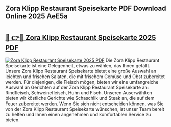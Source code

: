 ## Zora Klipp Restaurant Speisekarte PDF Download Online 2025 AeE5a

# <h2><a href="http://gc73pit.nevu.top/?p=Zora+Klipp+Restaurant+Speisekarte">🔗 👉🔴 Zora Klipp Restaurant Speisekarte 2025 PDF</a></h2>

[![Zora Klipp Restaurant Speisekarte 2025 PDF](https://i.imgur.com/dBaPXMq.png)](http://gc73pit.nevu.top/?p=Zora+Klipp+Restaurant+Speisekarte)
Die Zora Klipp Restaurant Speisekarte ist eine Gelegenheit, etwas zu wählen, das Ihnen gefällt. Unsere Zora Klipp Restaurant Speisekarte bietet eine große Auswahl an leichten und frischen Salaten, die mit frischem Gemüse und Obst zubereitet werden. Für diejenigen, die Fleisch mögen, bieten wir eine umfangreiche Auswahl an Gerichten auf der Zora Klipp Restaurant Speisekarte an: Rindfleisch, Schweinefleisch, Huhn und Fisch. Unseren Auserwählten bieten wir köstliche Gerichte wie Schaschlik und Steak an, die auf dem Feuer zubereitet werden. Wenn Sie sich nicht entscheiden können, was Sie von der Zora Klipp Restaurant Speisekarte wünschen, ist unser Team bereit zu helfen und Ihnen einen angenehmen und komfortablen Service zu bieten.
